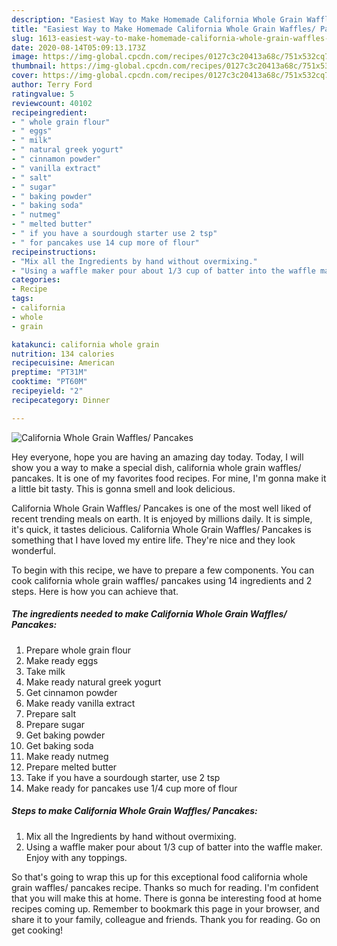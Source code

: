 ```yaml
---
description: "Easiest Way to Make Homemade California Whole Grain Waffles/ Pancakes"
title: "Easiest Way to Make Homemade California Whole Grain Waffles/ Pancakes"
slug: 1613-easiest-way-to-make-homemade-california-whole-grain-waffles-pancakes
date: 2020-08-14T05:09:13.173Z
image: https://img-global.cpcdn.com/recipes/0127c3c20413a68c/751x532cq70/california-whole-grain-waffles-pancakes-recipe-main-photo.jpg
thumbnail: https://img-global.cpcdn.com/recipes/0127c3c20413a68c/751x532cq70/california-whole-grain-waffles-pancakes-recipe-main-photo.jpg
cover: https://img-global.cpcdn.com/recipes/0127c3c20413a68c/751x532cq70/california-whole-grain-waffles-pancakes-recipe-main-photo.jpg
author: Terry Ford
ratingvalue: 5
reviewcount: 40102
recipeingredient:
- " whole grain flour"
- " eggs"
- " milk"
- " natural greek yogurt"
- " cinnamon powder"
- " vanilla extract"
- " salt"
- " sugar"
- " baking powder"
- " baking soda"
- " nutmeg"
- " melted butter"
- " if you have a sourdough starter use 2 tsp"
- " for pancakes use 14 cup more of flour"
recipeinstructions:
- "Mix all the Ingredients by hand without overmixing."
- "Using a waffle maker pour about 1/3 cup of batter into the waffle maker. Enjoy with any toppings."
categories:
- Recipe
tags:
- california
- whole
- grain

katakunci: california whole grain 
nutrition: 134 calories
recipecuisine: American
preptime: "PT31M"
cooktime: "PT60M"
recipeyield: "2"
recipecategory: Dinner

---
```



![California Whole Grain Waffles/ Pancakes](https://img-global.cpcdn.com/recipes/0127c3c20413a68c/751x532cq70/california-whole-grain-waffles-pancakes-recipe-main-photo.jpg)

Hey everyone, hope you are having an amazing day today. Today, I will show you a way to make a special dish, california whole grain waffles/ pancakes. It is one of my favorites food recipes. For mine, I'm gonna make it a little bit tasty. This is gonna smell and look delicious.

California Whole Grain Waffles/ Pancakes is one of the most well liked of recent trending meals on earth. It is enjoyed by millions daily. It is simple, it's quick, it tastes delicious. California Whole Grain Waffles/ Pancakes is something that I have loved my entire life. They're nice and they look wonderful.




To begin with this recipe, we have to prepare a few components. You can cook california whole grain waffles/ pancakes using 14 ingredients and 2 steps. Here is how you can achieve that.

<!--inarticleads1-->

##### The ingredients needed to make California Whole Grain Waffles/ Pancakes:

1. Prepare  whole grain flour
1. Make ready  eggs
1. Take  milk
1. Make ready  natural greek yogurt
1. Get  cinnamon powder
1. Make ready  vanilla extract
1. Prepare  salt
1. Prepare  sugar
1. Get  baking powder
1. Get  baking soda
1. Make ready  nutmeg
1. Prepare  melted butter
1. Take  if you have a sourdough starter, use 2 tsp
1. Make ready  for pancakes use 1/4 cup more of flour




<!--inarticleads2-->

##### Steps to make California Whole Grain Waffles/ Pancakes:

1. Mix all the Ingredients by hand without overmixing.
1. Using a waffle maker pour about 1/3 cup of batter into the waffle maker. Enjoy with any toppings.




So that's going to wrap this up for this exceptional food california whole grain waffles/ pancakes recipe. Thanks so much for reading. I'm confident that you will make this at home. There is gonna be interesting food at home recipes coming up. Remember to bookmark this page in your browser, and share it to your family, colleague and friends. Thank you for reading. Go on get cooking!
